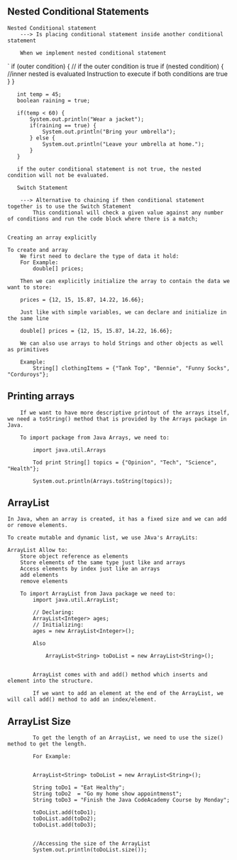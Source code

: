 ## Nested Conditional Statements
    Nested Conditional statement 
        ---> Is placing conditional statement inside another conditional statement 

        When we implement nested conditional statement

`
        if (outer condition) { // if the outer condition is true
           if (nested condition) { //inner nested is evaluated 
             Instruction to execute if both conditions are true
         }
       }

       int temp = 45;
       boolean raining = true;

       if(temp < 60) {
           System.out.println("Wear a jacket");
           if(raining == true) {
               System.out.println("Bring your umbrella");
           } else {
               System.out.println("Leave your umbrella at home.");
           }
       }

       if the outer conditional statement is not true, the nested condition will not be evaluated. 

       Switch Statement 

        ---> Alternative to chaining if then conditional statement together is to use the Switch Statement
            This conditional will check a given value against any number of conditions and run the code block where there is a match;   


    Creating an array explicitly 

    To create and array 
        We first need to declare the type of data it hold:
        For Example:
            double[] prices;

        Then we can explicitly initialize the array to contain the data we want to store:

        prices = {12, 15, 15.87, 14.22, 16.66};

        Just like with simple variables, we can declare and initialize in the same line 

        double[] prices = {12, 15, 15.87, 14.22, 16.66};

        We can also use arrays to hold Strings and other objects as well as primitives

        Example:
            String[] clothingItems = {"Tank Top", "Bennie", "Funny Socks", "Corduroys"};

## Printing arrays

        If we want to have more descriptive printout of the arrays itself, we need a toString() method that is provided by the Arrays package in Java.

        To import package from Java Arrays, we need to:

            import java.util.Arrays

            Tod print String[] topics = {"Opinion", "Tech", "Science", "Health"};
            
            System.out.println(Arrays.toString(topics));

##  ArrayList 

    In Java, when an array is created, it has a fixed size and we can add or remove elements. 

    To create mutable and dynamic list, we use JAva's ArrayLits:

    ArrayList Allow to:
        Store object reference as elements
        Store elements of the same type just like and arrays
        Access elements by index just like an arrays 
        add elements
        remove elements 

        To import ArrayList from Java package we need to:
            import java.util.ArrayList;

            // Declaring:
            ArrayList<Integer> ages;
            // Initializing:
            ages = new ArrayList<Integer>();

            Also 

                ArrayList<String> toDoList = new ArrayList<String>();

            
            ArrayList comes with and add() method which inserts and element into the structure.

            If we want to add an element at the end of the ArrayList, we will call add() method to add an index/element.

## ArrayList Size 

            To get the length of an ArrayList, we need to use the size() method to get the length.

            For Example:


            ArrayList<String> toDoList = new ArrayList<String>();

            String toDo1 = "Eat Healthy";
            String toDo2  = "Go my home show appointmenst";
            String toDo3 = "Finish the Java CodeAcademy Course by Monday";

            toDoList.add(toDo1);
            toDoList.add(toDo2);
            toDoList.add(toDo3);


            //Accessing the size of the ArrayList 
            System.out.println(toDoList.size());

#





            

